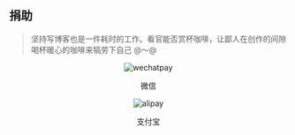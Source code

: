 ## 捐助

> 坚持写博客也是一件耗时的工作。看官能否赏杯咖啡，让鄙人在创作的间隙喝杯暖心的咖啡来犒劳下自己 @～@

<p align="center"><img src="./imgs/wechatpay.jpg" alt="wechatpay" /></p>
<p align="center">微信</p>

<p align="center"><img src="./imgs/alipay.jpg" alt="alipay" /></p>
<p align="center">支付宝</p>
